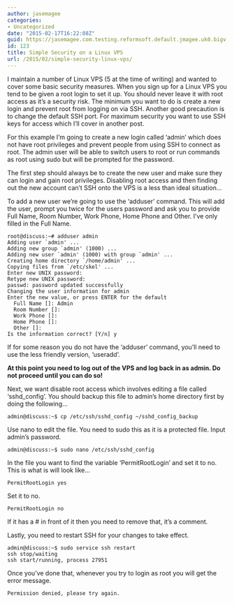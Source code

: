 ```yaml
---
author: jasemagee
categories:
- Uncategorized
date: "2015-02-17T16:22:08Z"
guid: https://jasemagee.com.testing.reformsoft.default.jmagee.uk0.bigv.io/?p=123
id: 123
title: Simple Security on a Linux VPS
url: /2015/02/simple-security-linux-vps/
---
```

I maintain a number of Linux VPS (5 at the time of writing) and wanted to cover some basic security measures. When you sign up for a Linux VPS you tend to be given a root login to set it up. You should never leave it with root access as it’s a security risk. The minimum you want to do is create a new login and prevent root from logging on via SSH. Another good precaution is to change the default SSH port. For maximum security you want to use SSH keys for access which I’ll cover in another post.

For this example I’m going to create a new login called ‘admin’ which does not have root privileges and prevent people from using SSH to connect as root. The admin user will be able to switch users to root or run commands as root using sudo but will be prompted for the password.

The first step should always be to create the new user and make sure they can login and gain root privileges. Disabling root access and then finding out the new account can’t SSH onto the VPS is a less than ideal situation…

To add a new user we’re going to use the ‘adduser’ command. This will add the user, prompt you twice for the users password and ask you to provide Full Name, Room Number, Work Phone, Home Phone and Other. I’ve only filled in the Full Name.

```
root@discuss:~# adduser admin
Adding user `admin' ...
Adding new group `admin' (1000) ...
Adding new user `admin' (1000) with group `admin' ...
Creating home directory `/home/admin' ...
Copying files from `/etc/skel' ...
Enter new UNIX password:
Retype new UNIX password:
passwd: password updated successfully
Changing the user information for admin
Enter the new value, or press ENTER for the default
  Full Name []: Admin
  Room Number []:
  Work Phone []:
  Home Phone []:
  Other []:
Is the information correct? [Y/n] y
```

If for some reason you do not have the ‘adduser’ command, you’ll need to use the less friendly version, ‘useradd’.

**At this point you need to log out of the VPS and log back in as admin. Do not proceed until you can do so!**

Next, we want disable root access which involves editing a file called ‘sshd_config’. You should backup this file to admin’s home directory first by doing the following…

```
admin@discuss:~$ cp /etc/ssh/sshd_config ~/sshd_config_backup
```

Use nano to edit the file. You need to sudo this as it is a protected file. Input admin’s password.

```
admin@discuss:~$ sudo nano /etc/ssh/sshd_config
```

In the file you want to find the variable ‘PermitRootLogin’ and set it to no. This is what is will look like…

```
PermitRootLogin yes
```

Set it to no.

```
PermitRootLogin no
```

If it has a # in front of it then you need to remove that, it’s a comment.

Lastly, you need to restart SSH for your changes to take effect.

```
admin@discuss:~$ sudo service ssh restart
ssh stop/waiting
ssh start/running, process 27951
```

Once you’ve done that, whenever you try to login as root you will get the error message.

```
Permission denied, please try again.
```